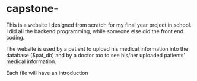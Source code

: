 # capstone-

This is a website I designed from scratch for my final year project in school. I did all the backend programming, while someone else did the front end coding. 

The website is used by a patient to upload his medical information into the database ($pat_db) and by a doctor too to see his/her uploaded patients' medical  information.

Each file will have an introduction
